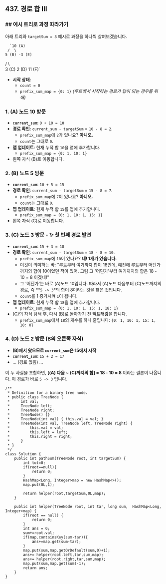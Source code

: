 ## 437. 경로 합 III

### ## 예시 트리로 과정 따라가기

아래 트리와 `targetSum = 8` 예시로 과정을 하나씩 살펴보겠습니다.

      `10 (A)
     /  \
    5 (B) -3 (E)
/ \    \
3 (C) 2 (D) 11 (F)`

- **시작 상태**:
    - `count = 0`
    - `prefix_sum_map = {0: 1}` *(루트에서 시작하는 경로가 답이 되는 경우를 위해)*

### **1. (A) 노드 10 방문**

- **`current_sum`**: `0 + 10 = 10`
- **경로 확인**: `current_sum - targetSum` = `10 - 8 = 2`.
    - `prefix_sum_map`에 `2`가 있나요? **아니오.**
    - `count`는 그대로 `0`.
- **맵 업데이트**: 현재 누적 합 `10`을 맵에 추가합니다.
    - `prefix_sum_map = {0: 1, 10: 1}`
- 왼쪽 자식 (B)로 이동합니다.

### **2. (B) 노드 5 방문**

- **`current_sum`**: `10 + 5 = 15`
- **경로 확인**: `current_sum - targetSum` = `15 - 8 = 7`.
    - `prefix_sum_map`에 `7`이 있나요? **아니오.**
    - `count`는 그대로 `0`.
- **맵 업데이트**: 현재 누적 합 `15`를 맵에 추가합니다.
    - `prefix_sum_map = {0: 1, 10: 1, 15: 1}`
- 왼쪽 자식 (C)로 이동합니다.

### **3. (C) 노드 3 방문 - ✨ 첫 번째 경로 발견**

- **`current_sum`**: `15 + 3 = 18`
- **경로 확인**: `current_sum - targetSum` = `18 - 8 = 10`.
    - `prefix_sum_map`에 `10`이 있나요? **네! 1개가 있습니다.**
    - 이것이 의미하는 바: "루트부터 여기까지 합이 18인데, 예전에 루트부터 어딘가까지의 합이 10이었던 적이 있어. 그럼 그 '어딘가'부터 여기까지의 합은 18 - 10 = 8 이겠네!"
    - 그 '어딘가'는 바로 (A)노드 10입니다. 따라서 (A)노드 다음부터 (C)노드까지의 경로, 즉 **`5 -> 3`*의 합이 8이라는 것을 찾은 것입니다.
    - `count`를 1 증가시켜 `1`이 됩니다.
- **맵 업데이트**: 현재 누적 합 `18`을 맵에 추가합니다.
    - `prefix_sum_map = {0: 1, 10: 1, 15: 1, 18: 1}`
- (C)의 자식 탐색 후, 다시 (B)로 돌아가기 전 **백트래킹**을 합니다.
    - `prefix_sum_map`에서 `18`의 개수를 하나 줄입니다: `{0: 1, 10: 1, 15: 1, 18: 0}`

### **4. (D) 노드 2 방문 (B의 오른쪽 자식)**

- **(B)에서 왔으므로 `current_sum`은 15에서 시작**
- **`current_sum`**: `15 + 2 = 17`
- ... (경로 없음) ...

이 두 사실을 조합하면, **[(A) 다음 ~ (C)까지의 합] = 18 - 10 = 8** 이라는 결론이 나옵니다.
이 경로가 바로 `5 -> 3` 입니다.

```
/**
 * Definition for a binary tree node.
 * public class TreeNode {
 *     int val;
 *     TreeNode left;
 *     TreeNode right;
 *     TreeNode() {}
 *     TreeNode(int val) { this.val = val; }
 *     TreeNode(int val, TreeNode left, TreeNode right) {
 *         this.val = val;
 *         this.left = left;
 *         this.right = right;
 *     }
 * }
 */
class Solution {
    public int pathSum(TreeNode root, int targetSum) {
        int tot=0;
        if(root==null){
            return 0;
        }
        HashMap<Long, Integer>map = new HashMap<>();
        map.put(0L,1);
        
        return helper(root,targetSum,0L,map);
    }

    public int helper(TreeNode root, int tar, long sum,  HashMap<Long, Integer>map) {
        if(root == null) {
            return 0;
        }
        int ans = 0;
        sum+=root.val;
        if(map.containsKey(sum-tar)){
            ans+=map.get(sum-tar);
        }
        map.put(sum,map.getOrDefault(sum,0)+1);
        ans+= helper(root.left,tar,sum,map);
        ans+= helper(root.right,tar,sum,map);
        map.put(sum,map.get(sum)-1);
        return ans;
    }
}
```
